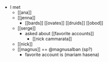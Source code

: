 - I met
  - [[ana]]
  - [[jenna]]
    - [[bards]] [[ovates]] [[druids]] [[obod]]
  - [[serge]]
    - asked about [[favorite accounts]]
      - [[nick cammarata]]
  - [[nick]]
  - [[magnus]] == @magnusalban (sp?)
    - favorite account is (mariam hasena)
